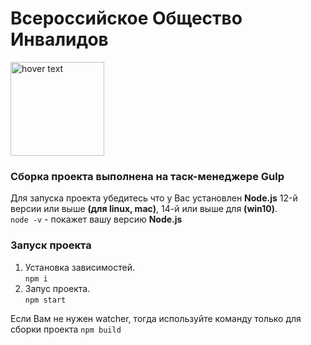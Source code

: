 # Всероссийское Общество Инвалидов
<p align="left">
  <img src="https://github.com/fellsia2019/VOI-dist/blob/master/img/logo/logo.png" width="150" title="hover text">
</p>


### Сборка проекта выполнена на таск-менеджере Gulp

Для запуска проекта убедитесь что у Вас установлен __Node.js__ 12-й версии или выше **(для linux, mac)**,  14-й или выше для **(win10)**. <br/>
`node -v` - покажет вашу версию __Node.js__ <br/>

### Запуск проекта ###

1. Установка зависимостей. <br/>
   `npm i`
2. Запус проекта. <br/>
   `npm start` <br/>


Если Вам не нужен watcher, тогда используйте команду только для сборки проекта `npm build`

